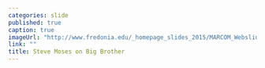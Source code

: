 ```yaml
---
categories: slide
published: true
caption: true
imageUrl: "http://www.fredonia.edu/_homepage_slides_2015/MARCOM_Webslides_SteveMoses.jpg"
link: ""
title: Steve Moses on Big Brother
---
```



